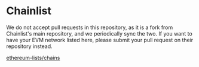 # Chainlist

We do not accept pull requests in this repository, as it is a fork from Chainlist's
main repository, and we periodically sync the two. If you want to have your EVM
network listed here, please submit your pull request on their repository instead.

[ethereum-lists/chains](https://github.com/ethereum-lists/chains)
